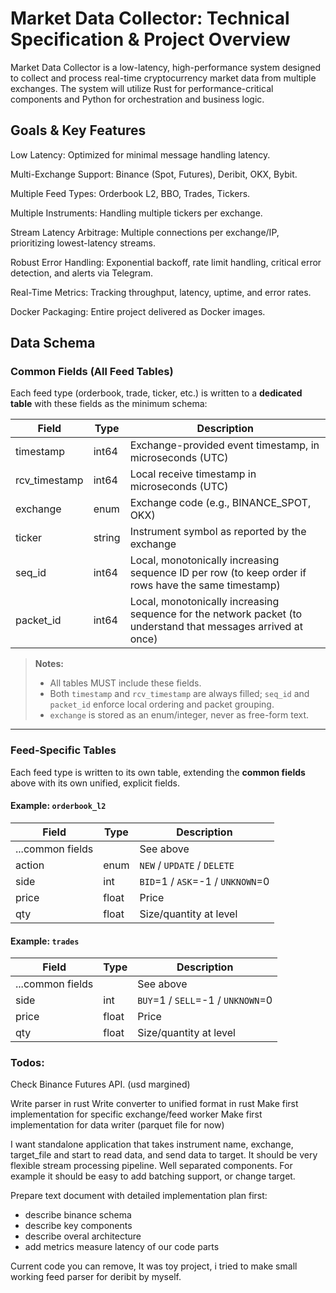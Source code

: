 # Market Data Collector: Technical Specification & Project Overview

Market Data Collector is a low-latency, high-performance system designed to collect and process real-time cryptocurrency
market data from multiple exchanges. The system will utilize Rust for performance-critical components and Python for
orchestration and business logic.

## Goals & Key Features

Low Latency: Optimized for minimal message handling latency.

Multi-Exchange Support: Binance (Spot, Futures), Deribit, OKX, Bybit.

Multiple Feed Types: Orderbook L2, BBO, Trades, Tickers.

Multiple Instruments: Handling multiple tickers per exchange.

Stream Latency Arbitrage: Multiple connections per exchange/IP, prioritizing lowest-latency streams.

Robust Error Handling: Exponential backoff, rate limit handling, critical error detection, and alerts via Telegram.

Real-Time Metrics: Tracking throughput, latency, uptime, and error rates.

Docker Packaging: Entire project delivered as Docker images.


## Data Schema

###  Common Fields (All Feed Tables)

Each feed type (orderbook, trade, ticker, etc.) is written to a **dedicated table** with these fields as the minimum schema:

| Field         | Type     | Description                                                                                                   |
|---------------|----------|---------------------------------------------------------------------------------------------------------------|
| timestamp     | int64    | Exchange-provided event timestamp, in microseconds (UTC)                                                      |
| rcv_timestamp | int64    | Local receive timestamp in microseconds (UTC)                                                                 |
| exchange      | enum     | Exchange code (e.g., BINANCE_SPOT, OKX)                                                                       |
| ticker        | string   | Instrument symbol as reported by the exchange                                                                 |
| seq_id        | int64    | Local, monotonically increasing sequence ID per row (to keep order if rows have the same timestamp)           |
| packet_id     | int64    | Local, monotonically increasing sequence for the network packet (to understand that messages arrived at once) |


> **Notes:**
> - All tables MUST include these fields.
> - Both `timestamp` and `rcv_timestamp` are always filled; `seq_id` and `packet_id` enforce local ordering and packet grouping.
> - `exchange` is stored as an enum/integer, never as free-form text.

---

### Feed-Specific Tables

Each feed type is written to its own table, extending the **common fields** above with its own unified, explicit fields.

#### Example: `orderbook_l2`

| Field            | Type  | Description                      |
|------------------|-------|----------------------------------|
| ...common fields |       | See above                        |
| action           | enum  | `NEW` / `UPDATE` / `DELETE`      |
| side             | int   | `BID`=1 / `ASK`=-1 / `UNKNOWN`=0 |
| price            | float | Price                            |
| qty              | float | Size/quantity at level           |

#### Example: `trades`

| Field            | Type  | Description                       |
|------------------|-------|-----------------------------------|
| ...common fields |       | See above                         |
| side             | int   | `BUY`=1 / `SELL`=-1 / `UNKNOWN`=0 |
| price            | float | Price                             |
| qty              | float | Size/quantity at level            |



### Todos:
Check Binance Futures API. (usd margined)

Write parser in rust
Write converter to unified format in rust
Make first implementation for specific exchange/feed worker
Make first implementation for data writer (parquet file for now)

I want standalone application that takes instrument name, exchange, target_file and start to read data, and send data to target.
It should be very flexible stream processing pipeline. Well separated components. For example it should be easy to add batching support,
or change target.

Prepare text document with detailed implementation plan first:
- describe binance schema
- describe key components
- describe overal architecture
- add metrics measure latency of our code parts


Current code you can remove, It was toy project, i tried to make small working feed parser for deribit by myself.